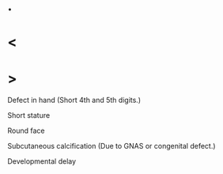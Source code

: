 # .

# <

# >

Defect in hand
(Short 4th and 5th digits.)

Short stature

Round face

Subcutaneous calcification
(Due to GNAS or congenital defect.)

Developmental delay
